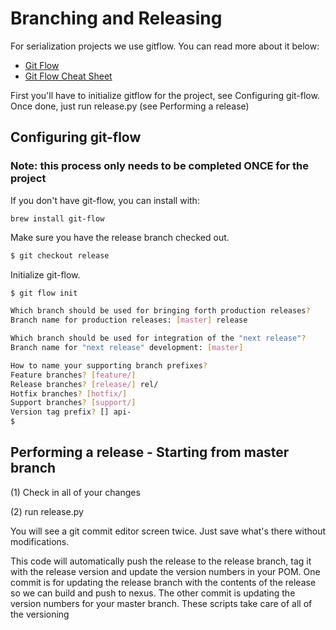 # Branching and Releasing

For serialization projects we use gitflow. You can read more about it below:

  * [Git Flow](http://nvie.com/posts/a-successful-git-branching-model/)
  * [Git Flow Cheat Sheet](https://danielkummer.github.io/git-flow-cheatsheet/)

First you'll have to initialize gitflow for the project, see Configuring git-flow. Once done, just run release.py (see Performing a release)

## Configuring git-flow

### Note: this process only needs to be completed ONCE for the project

If you don't have git-flow, you can install with:

```
brew install git-flow
```

Make sure you have the release branch checked out.

```bash
$ git checkout release
```

Initialize git-flow.

```bash
$ git flow init

Which branch should be used for bringing forth production releases?
Branch name for production releases: [master] release

Which branch should be used for integration of the "next release"?
Branch name for "next release" development: [master] 

How to name your supporting branch prefixes?
Feature branches? [feature/] 
Release branches? [release/] rel/
Hotfix branches? [hotfix/] 
Support branches? [support/] 
Version tag prefix? [] api-
$
```

## Performing a release - Starting from master branch

(1) Check in all of your changes

(2) run release.py

You will see a git commit editor screen twice. Just save what's there without modifications.

This code will automatically push the release to the release branch, tag it with the release 
version and update the version numbers in your POM. One commit is for updating the release branch with the 
contents of the release so we can build and push to nexus. The other commit is updating the version numbers 
for your master branch. These scripts take care of all of the versioning
